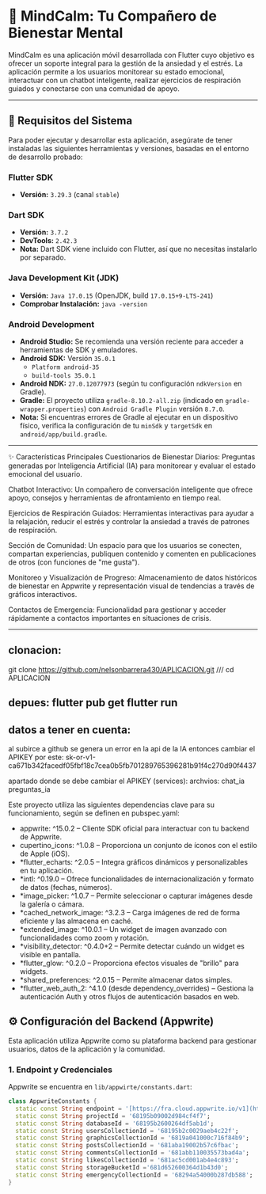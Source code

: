 # 🧘 MindCalm: Tu Compañero de Bienestar Mental

MindCalm es una aplicación móvil desarrollada con Flutter cuyo objetivo es ofrecer un soporte integral para la gestión de la ansiedad y el estrés. La aplicación permite a los usuarios monitorear su estado emocional, interactuar con un chatbot inteligente, realizar ejercicios de respiración guiados y conectarse con una comunidad de apoyo.

---

## 🚀 Requisitos del Sistema

Para poder ejecutar y desarrollar esta aplicación, asegúrate de tener instaladas las siguientes herramientas y versiones, basadas en el entorno de desarrollo probado:

### Flutter SDK

* **Versión:** `3.29.3` (canal `stable`)

### Dart SDK

* **Versión:** `3.7.2`
* **DevTools:** `2.42.3`
* **Nota:** Dart SDK viene incluido con Flutter, así que no necesitas instalarlo por separado.

### Java Development Kit (JDK)

* **Versión:** `Java 17.0.15` (OpenJDK, build `17.0.15+9-LTS-241`)
* **Comprobar Instalación:** `java -version`

### Android Development

* **Android Studio:** Se recomienda una versión reciente para acceder a herramientas de SDK y emuladores.
* **Android SDK:** Versión `35.0.1`
    * `Platform android-35`
    * `build-tools 35.0.1`
* **Android NDK:** `27.0.12077973` (según tu configuración `ndkVersion` en Gradle).
* **Gradle:** El proyecto utiliza `gradle-8.10.2-all.zip` (indicado en `gradle-wrapper.properties`) con `Android Gradle Plugin` versión `8.7.0`.
* **Nota:** Si encuentras errores de Gradle al ejecutar en un dispositivo físico, verifica la configuración de tu `minSdk` y `targetSdk` en `android/app/build.gradle`.
---
✨ Características Principales
Cuestionarios de Bienestar Diarios: Preguntas generadas por Inteligencia Artificial (IA) para monitorear y evaluar el estado emocional del usuario.

Chatbot Interactivo: Un compañero de conversación inteligente que ofrece apoyo, consejos y herramientas de afrontamiento en tiempo real.

Ejercicios de Respiración Guiados: Herramientas interactivas para ayudar a la relajación, reducir el estrés y controlar la ansiedad a través de patrones de respiración.

Sección de Comunidad: Un espacio para que los usuarios se conecten, compartan experiencias, publiquen contenido y comenten en publicaciones de otros (con funciones de "me gusta").

Monitoreo y Visualización de Progreso: Almacenamiento de datos históricos de bienestar en Appwrite y representación visual de tendencias a través de gráficos interactivos.

Contactos de Emergencia: Funcionalidad para gestionar y acceder rápidamente a contactos importantes en situaciones de crisis.

---
clonacion:
---
git clone https://github.com/nelsonbarrera430/APLICACION.git ///
cd APLICACION

depues:
flutter pub get
flutter run
---
datos a tener en cuenta:
---
al subirce a github se genera un error en la api de la IA entonces cambiar el APIKEY por este:
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

apartado donde se debe cambiar el APIKEY (services):
archvios: 
chat_ia
preguntas_ia

Este proyecto utiliza las siguientes dependencias clave para su funcionamiento, según se definen en pubspec.yaml:

* appwrite: ^15.0.2 – Cliente SDK oficial para interactuar con tu backend de Appwrite.
* cupertino_icons: ^1.0.8 – Proporciona un conjunto de íconos con el estilo de Apple (iOS).
* *flutter_echarts: ^2.0.5 – Integra gráficos dinámicos y personalizables en tu aplicación.
* *intl: ^0.19.0 – Ofrece funcionalidades de internacionalización y formato de datos (fechas, números).
* *image_picker: ^1.0.7 – Permite seleccionar o capturar imágenes desde la galería o cámara.
* *cached_network_image: ^3.2.3 – Carga imágenes de red de forma eficiente y las almacena en caché.
* *extended_image: ^10.0.1 – Un widget de imagen avanzado con funcionalidades como zoom y rotación.
* *visibility_detector: ^0.4.0+2 – Permite detectar cuándo un widget es visible en pantalla.
* *flutter_glow: ^0.2.0 – Proporciona efectos visuales de "brillo" para widgets.
* *shared_preferences: ^2.0.15 – Permite almacenar datos simples.
* *flutter_web_auth_2: ^4.1.0 (desde dependency_overrides) – Gestiona la autenticación Auth y otros flujos de autenticación basados en web.

## ⚙️ Configuración del Backend (Appwrite)

Esta aplicación utiliza Appwrite como su plataforma backend para gestionar usuarios, datos de la aplicación y la comunidad.

### 1. Endpoint y Credenciales

Appwrite se encuentra en `lib/appwirte/constants.dart`:

```dart
class AppwriteConstants {
  static const String endpoint = '[https://fra.cloud.appwrite.io/v1](https://fra.cloud.appwrite.io/v1)';
  static const String projectId = '68195b09002d984cf4f7';
  static const String databaseId = '68195b2600264df5ab1d';
  static const String usersCollectionId = '68195b2c0029aeb4c22f';
  static const String graphicsCollectionId = '6819a041000c716f84b9';
  static const String postsCollectionId = '681aba19002b57c6fbac';
  static const String commentsCollectionId = '681abb110035573bad4a';
  static const String likesCollectionId = '681ac5cd001ab4e4c893';
  static const String storageBucketId ='681d652600364d1b43d0';
  static const String emergencyCollectionId = '68294a54000b287db588';
}

